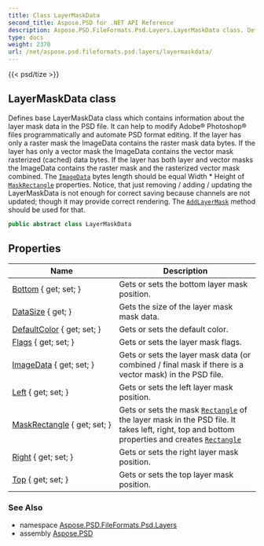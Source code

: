 ```yaml
---
title: Class LayerMaskData
second_title: Aspose.PSD for .NET API Reference
description: Aspose.PSD.FileFormats.Psd.Layers.LayerMaskData class. Defines base LayerMaskData class which contains information about the layer mask data in the PSD file. It can help to modify Adobe Photoshop files programmatically and automate PSD format editing. If the layer has only a raster mask the ImageData contains the raster mask data bytes. If the layer has only a vector mask the ImageData contains the vector mask rasterized cached data bytes. If the layer has both layer and vector masks the ImageData contains the raster mask and the rasterized vector mask combined. The ImageData bytes length should be equal Width  Height of MaskRectangle properties. Notice that just removing / adding / updating the LayerMaskData is not enough for correct saving because channels are not updated though it may provide correct rendering. The AddLayerMask method should be used for that
type: docs
weight: 2370
url: /net/aspose.psd.fileformats.psd.layers/layermaskdata/
---
```

{{< psd/tize >}}
## LayerMaskData class

Defines base LayerMaskData class which contains information about the layer mask data in the PSD file. It can help to modify Adobe® Photoshop® files programmatically and automate PSD format editing. If the layer has only a raster mask the ImageData contains the raster mask data bytes. If the layer has only a vector mask the ImageData contains the vector mask rasterized (cached) data bytes. If the layer has both layer and vector masks the ImageData contains the raster mask and the rasterized vector mask combined. The [`ImageData`](./imagedata/) bytes length should be equal Width * Height of [`MaskRectangle`](./maskrectangle/) properties. Notice, that just removing / adding / updating the LayerMaskData is not enough for correct saving because channels are not updated; though it may provide correct rendering. The [`AddLayerMask`](../layer/addlayermask/) method should be used for that.

```csharp
public abstract class LayerMaskData
```

## Properties

| Name | Description |
| --- | --- |
| [Bottom](../../aspose.psd.fileformats.psd.layers/layermaskdata/bottom/) { get; set; } | Gets or sets the bottom layer mask position. |
| [DataSize](../../aspose.psd.fileformats.psd.layers/layermaskdata/datasize/) { get; } | Gets the size of the layer mask mask data. |
| [DefaultColor](../../aspose.psd.fileformats.psd.layers/layermaskdata/defaultcolor/) { get; set; } | Gets or sets the default color. |
| [Flags](../../aspose.psd.fileformats.psd.layers/layermaskdata/flags/) { get; set; } | Gets or sets the layer mask flags. |
| [ImageData](../../aspose.psd.fileformats.psd.layers/layermaskdata/imagedata/) { get; set; } | Gets or sets the layer mask data (or combined / final mask if there is a vector mask) in the PSD file. |
| [Left](../../aspose.psd.fileformats.psd.layers/layermaskdata/left/) { get; set; } | Gets or sets the left layer mask position. |
| [MaskRectangle](../../aspose.psd.fileformats.psd.layers/layermaskdata/maskrectangle/) { get; set; } | Gets or sets the mask [`Rectangle`](../../aspose.psd/rectangle/) of the layer mask in the PSD file. It takes left, right, top and bottom properties and creates [`Rectangle`](../../aspose.psd/rectangle/) |
| [Right](../../aspose.psd.fileformats.psd.layers/layermaskdata/right/) { get; set; } | Gets or sets the right layer mask position. |
| [Top](../../aspose.psd.fileformats.psd.layers/layermaskdata/top/) { get; set; } | Gets or sets the top layer mask position. |

### See Also

* namespace [Aspose.PSD.FileFormats.Psd.Layers](../../aspose.psd.fileformats.psd.layers/)
* assembly [Aspose.PSD](../../)


